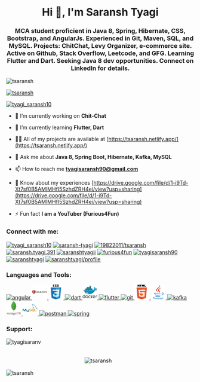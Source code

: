 <h1 align="center">Hi 👋, I'm Saransh Tyagi</h1>
<h3 align="center">MCA student proficient in Java 8, Spring, Hibernate, CSS, Bootstrap, and AngularJs. Experienced in Git, Maven, SQL, and MySQL. Projects: ChitChat, Levy Organizer, e-commerce site. Active on Github, Stack Overflow, Leetcode, and GFG. Learning Flutter and Dart. Seeking Java 8 dev opportunities. Connect on LinkedIn for details.</h3>

<p align="left"> <img src="https://komarev.com/ghpvc/?username=tsaransh&label=Profile%20views&color=0e75b6&style=flat" alt="tsaransh" /> </p>

<p align="left"> <a href="https://github.com/ryo-ma/github-profile-trophy"><img src="https://github-profile-trophy.vercel.app/?username=tsaransh" alt="tsaransh" /></a> </p>

<p align="left"> <a href="https://twitter.com/tyagi_saransh10" target="blank"><img src="https://img.shields.io/twitter/follow/tyagi_saransh10?logo=twitter&style=for-the-badge" alt="tyagi_saransh10" /></a> </p>

- 🔭 I’m currently working on **Chit-Chat**

- 🌱 I’m currently learning **Flutter, Dart**

- 👨‍💻 All of my projects are available at [https://tsaransh.netlify.app/](https://tsaransh.netlify.app/)

- 💬 Ask me about **Java 8, Spring Boot, Hibernate, Kafka, MySQL**

- 📫 How to reach me **tyagisaransh90@gmail.com**

- 📄 Know about my experiences [https://drive.google.com/file/d/1-i9Td-Xt7sf0B5AMlMHfI5SzhdZRH4ei/view?usp=sharing](https://drive.google.com/file/d/1-i9Td-Xt7sf0B5AMlMHfI5SzhdZRH4ei/view?usp=sharing)

- ⚡ Fun fact **I am a YouTuber (Furious4Fun)**

<h3 align="left">Connect with me:</h3>
<p align="left">
<a href="https://twitter.com/tyagi_saransh10" target="blank"><img align="center" src="https://raw.githubusercontent.com/rahuldkjain/github-profile-readme-generator/master/src/images/icons/Social/twitter.svg" alt="tyagi_saransh10" height="30" width="40" /></a>
<a href="https://linkedin.com/in/saransh-tyagi" target="blank"><img align="center" src="https://raw.githubusercontent.com/rahuldkjain/github-profile-readme-generator/master/src/images/icons/Social/linked-in-alt.svg" alt="saransh-tyagi" height="30" width="40" /></a>
<a href="https://stackoverflow.com/users/19822011/tsaransh" target="blank"><img align="center" src="https://raw.githubusercontent.com/rahuldkjain/github-profile-readme-generator/master/src/images/icons/Social/stack-overflow.svg" alt="19822011/tsaransh" height="30" width="40" /></a>
<a href="https://fb.com/saransh.tyagi.391" target="blank"><img align="center" src="https://raw.githubusercontent.com/rahuldkjain/github-profile-readme-generator/master/src/images/icons/Social/facebook.svg" alt="saransh.tyagi.391" height="30" width="40" /></a>
<a href="https://instagram.com/saranshtyagii" target="blank"><img align="center" src="https://raw.githubusercontent.com/rahuldkjain/github-profile-readme-generator/master/src/images/icons/Social/instagram.svg" alt="saranshtyagii" height="30" width="40" /></a>
<a href="https://www.youtube.com/c/furious4fun" target="blank"><img align="center" src="https://raw.githubusercontent.com/rahuldkjain/github-profile-readme-generator/master/src/images/icons/Social/youtube.svg" alt="furious4fun" height="30" width="40" /></a>
<a href="https://www.hackerrank.com/tyagisaransh90" target="blank"><img align="center" src="https://raw.githubusercontent.com/rahuldkjain/github-profile-readme-generator/master/src/images/icons/Social/hackerrank.svg" alt="tyagisaransh90" height="30" width="40" /></a>
<a href="https://www.leetcode.com/saranshtyagi" target="blank"><img align="center" src="https://raw.githubusercontent.com/rahuldkjain/github-profile-readme-generator/master/src/images/icons/Social/leet-code.svg" alt="saranshtyagi" height="30" width="40" /></a>
<a href="https://auth.geeksforgeeks.org/user/saranshtyagi/profile" target="blank"><img align="center" src="https://raw.githubusercontent.com/rahuldkjain/github-profile-readme-generator/master/src/images/icons/Social/geeks-for-geeks.svg" alt="saranshtyagi/profile" height="30" width="40" /></a>
</p>

<h3 align="left">Languages and Tools:</h3>
<p align="left"> <a href="https://angular.io" target="_blank" rel="noreferrer"> <img src="https://angular.io/assets/images/logos/angular/angular.svg" alt="angular" width="40" height="40"/> </a> <a href="https://angular.io" target="_blank" rel="noreferrer"> <img src="https://raw.githubusercontent.com/devicons/devicon/master/icons/angularjs/angularjs-original-wordmark.svg" alt="angularjs" width="40" height="40"/> </a> <a href="https://www.w3schools.com/css/" target="_blank" rel="noreferrer"> <img src="https://raw.githubusercontent.com/devicons/devicon/master/icons/css3/css3-original-wordmark.svg" alt="css3" width="40" height="40"/> </a> <a href="https://dart.dev" target="_blank" rel="noreferrer"> <img src="https://www.vectorlogo.zone/logos/dartlang/dartlang-icon.svg" alt="dart" width="40" height="40"/> </a> <a href="https://www.docker.com/" target="_blank" rel="noreferrer"> <img src="https://raw.githubusercontent.com/devicons/devicon/master/icons/docker/docker-original-wordmark.svg" alt="docker" width="40" height="40"/> </a> <a href="https://flutter.dev" target="_blank" rel="noreferrer"> <img src="https://www.vectorlogo.zone/logos/flutterio/flutterio-icon.svg" alt="flutter" width="40" height="40"/> </a> <a href="https://git-scm.com/" target="_blank" rel="noreferrer"> <img src="https://www.vectorlogo.zone/logos/git-scm/git-scm-icon.svg" alt="git" width="40" height="40"/> </a> <a href="https://www.w3.org/html/" target="_blank" rel="noreferrer"> <img src="https://raw.githubusercontent.com/devicons/devicon/master/icons/html5/html5-original-wordmark.svg" alt="html5" width="40" height="40"/> </a> <a href="https://www.java.com" target="_blank" rel="noreferrer"> <img src="https://raw.githubusercontent.com/devicons/devicon/master/icons/java/java-original.svg" alt="java" width="40" height="40"/> </a> <a href="https://kafka.apache.org/" target="_blank" rel="noreferrer"> <img src="https://www.vectorlogo.zone/logos/apache_kafka/apache_kafka-icon.svg" alt="kafka" width="40" height="40"/> </a> <a href="https://www.mongodb.com/" target="_blank" rel="noreferrer"> <img src="https://raw.githubusercontent.com/devicons/devicon/master/icons/mongodb/mongodb-original-wordmark.svg" alt="mongodb" width="40" height="40"/> </a> <a href="https://www.mysql.com/" target="_blank" rel="noreferrer"> <img src="https://raw.githubusercontent.com/devicons/devicon/master/icons/mysql/mysql-original-wordmark.svg" alt="mysql" width="40" height="40"/> </a> <a href="https://postman.com" target="_blank" rel="noreferrer"> <img src="https://www.vectorlogo.zone/logos/getpostman/getpostman-icon.svg" alt="postman" width="40" height="40"/> </a> <a href="https://spring.io/" target="_blank" rel="noreferrer"> <img src="https://www.vectorlogo.zone/logos/springio/springio-icon.svg" alt="spring" width="40" height="40"/> </a> </p>

<h3 align="left">Support:</h3>
<p><a href="https://www.buymeacoffee.com/tyagisaranv"> <img align="left" src="https://cdn.buymeacoffee.com/buttons/v2/default-yellow.png" height="50" width="210" alt="tyagisaranv" /></a></p><br><br>

<p><img align="center" src="https://github-readme-stats.vercel.app/api/top-langs?username=tsaransh&show_icons=true&locale=en&layout=compact" alt="tsaransh" /></p>

<p><img align="center" src="https://github-readme-streak-stats.herokuapp.com/?user=tsaransh&" alt="tsaransh" /></p>
